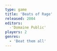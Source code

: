 ```yaml
---
type: game
title: 'Beats of Rage'
released: 2004
editors: 
  -'Domaine Public'
players: 2
genres:
  - 'Beat them all'
---
```


